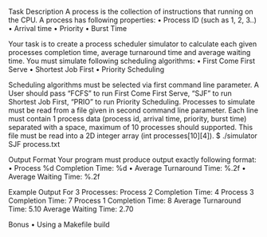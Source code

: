 Task Description
  A process is the collection of instructions that running on the CPU. A process has following properties: 
      • Process ID (such as 1, 2, 3..) 
      • Arrival time 
      • Priority 
      • Burst Time 
      
  Your task is to create a process scheduler simulator to calculate each given processes completion time, average 
  turnaround time and average waiting time. You must simulate following scheduling algorithms: 
      • First Come First Serve 
      • Shortest Job First 
      • Priority Scheduling 
  
  Scheduling algorithms must be selected via first command line parameter. A User should pass “FCFS” to run First 
  Come First Serve, “SJF” to run Shortest Job First, “PRIO” to run Priority Scheduling. Processes to simulate must be 
  read from a file given in second command line parameter. Each line must contain 1 process data (process id, arrival 
  time, priority, burst time) separated with a space, maximum of 10 processes should supported. This file must be read 
  into a 2D integer array (int processes[10][4]). 
      $ ./simulator SJF process.txt 


Output Format 
  Your program must produce output exactly following format: 
      • Process %d Completion Time: %d 
      • Average Turnaround Time: %.2f 
      • Average Waiting Time: %.2f 
      
  Example Output For 3 Processes: 
  Process 2 Completion Time: 4 
  Process 3 Completion Time: 7 
  Process 1 Completion Time: 8 
  Average Turnaround Time: 5.10 
  Average Waiting Time: 2.70 

  
Bonus 
  • Using a Makefile build 
